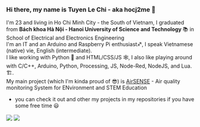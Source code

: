 ### Hi there, my name is Tuyen Le Chi - aka hocj2me 👋 
I'm 23 and living in Ho Chi Minh City - the South of Vietnam, I graduated from <b> Bách khoa Hà Nội - Hanoi University of Science and Technology </b>  :books:  in School of Electrical and Electronics Engineering <br/>
I'm an IT and an Arduino and Raspberry Pi enthusiast♐, I speak Vietnamese (native) vie, English (intermediate).<br>
I like working with Python :snake: and HTML/CSS/JS :spider_web:, I also like playing around with C/C++, Arduino, Python, Processing, JS, Node-Red, NodeJS, and Lua.🏗️.<br>
My main project (which I'm kinda proud of 😎) is [AirSENSE](https://github.com/Air-SENSE) - Air quality monitoring System for ENvironment and STEM Education
- you can check it out and other my projects in my repositories if you have some free time :smiley:

<img align="center" src="https://github-readme-stats.vercel.app/api/top-langs/?username=hocj2me" /> <img align="center" src="https://github-readme-stats.vercel.app/api?username=hocj2me&show_icons=true" />
